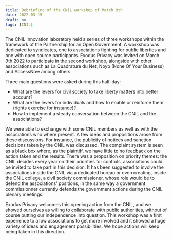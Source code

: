 ```yaml
---
title: Debriefing of the CNIL workshop of Match 9th
date: 2022-03-15
draft: no
tags: [CNIL]
---
```


The CNIL innovation laboratory held a series of three workshops within the framework of the Partnership for an Open Government. A workshop was dedicated to syndicates, one to associations fighting for public liberties and one with open source participants. Exodus Privacy was invited on March 9th 2022 to participate in the second workshop, alongside with other associations such as La Quadrature du Net, Noyb (None Of Your Business) and AccessNow among others.

Three main questions were asked during this half-day:

- What are the levers for civil society to take liberty matters into better account?
- What are the levers for individuals and how to enable or reinforce them (rights exercise for instance)?
- How to implement a steady conversation between the CNIL and the associations?

We were able to exchange with some CNIL members as well as with the associations who where present. A few ideas and propositions arose from these discussions. For instance, the publicity of notices and sanction decisions taken by the CNIL was discussed. The complaint system is seen as a black box where, as the plaintiff, we have little to no feedback on the action taken and the results. There was a proposition on priority themes: the CNIL decides every year on their priorities for controls, associations could be invited to take part in this decision. It has been suggested to involve the associations inside the CNIL via a dedicated bureau or even creating, inside the CNIL college, a civil society commissioner, whose role would be to defend the associations' positions, in the same way a government commissionner currently defends the government actions during the CNIL plenary meetings.

Exodus Privacy welcomes this opening action from the CNIL, and we showed ourselves as willing to collaborate with public authorities, without of course putting our independence into question. This workshop was a first experience to allow associations to get more involved and it showed a huge variety of ideas and engagement possibilities. We hope actions will keep being taken in this direction.
